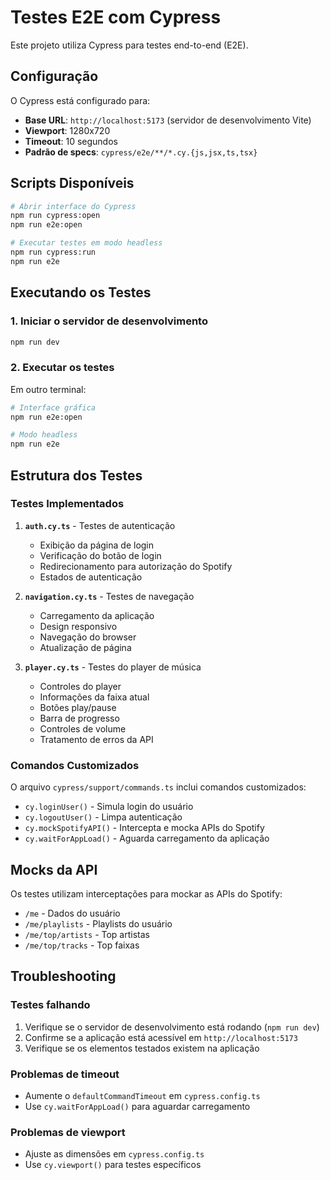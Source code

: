 # Testes E2E com Cypress

Este projeto utiliza Cypress para testes end-to-end (E2E).

## Configuração

O Cypress está configurado para:
- **Base URL**: `http://localhost:5173` (servidor de desenvolvimento Vite)
- **Viewport**: 1280x720
- **Timeout**: 10 segundos
- **Padrão de specs**: `cypress/e2e/**/*.cy.{js,jsx,ts,tsx}`

## Scripts Disponíveis

```bash
# Abrir interface do Cypress
npm run cypress:open
npm run e2e:open

# Executar testes em modo headless
npm run cypress:run
npm run e2e
```

## Executando os Testes

### 1. Iniciar o servidor de desenvolvimento
```bash
npm run dev
```

### 2. Executar os testes
Em outro terminal:
```bash
# Interface gráfica
npm run e2e:open

# Modo headless
npm run e2e
```

## Estrutura dos Testes

### Testes Implementados

1. **`auth.cy.ts`** - Testes de autenticação
   - Exibição da página de login
   - Verificação do botão de login
   - Redirecionamento para autorização do Spotify
   - Estados de autenticação

2. **`navigation.cy.ts`** - Testes de navegação
   - Carregamento da aplicação
   - Design responsivo
   - Navegação do browser
   - Atualização de página

3. **`player.cy.ts`** - Testes do player de música
   - Controles do player
   - Informações da faixa atual
   - Botões play/pause
   - Barra de progresso
   - Controles de volume
   - Tratamento de erros da API

### Comandos Customizados

O arquivo `cypress/support/commands.ts` inclui comandos customizados:

- `cy.loginUser()` - Simula login do usuário
- `cy.logoutUser()` - Limpa autenticação
- `cy.mockSpotifyAPI()` - Intercepta e mocka APIs do Spotify
- `cy.waitForAppLoad()` - Aguarda carregamento da aplicação

## Mocks da API

Os testes utilizam interceptações para mockar as APIs do Spotify:
- `/me` - Dados do usuário
- `/me/playlists` - Playlists do usuário
- `/me/top/artists` - Top artistas
- `/me/top/tracks` - Top faixas

## Troubleshooting

### Testes falhando
1. Verifique se o servidor de desenvolvimento está rodando (`npm run dev`)
2. Confirme se a aplicação está acessível em `http://localhost:5173`
3. Verifique se os elementos testados existem na aplicação

### Problemas de timeout
- Aumente o `defaultCommandTimeout` em `cypress.config.ts`
- Use `cy.waitForAppLoad()` para aguardar carregamento

### Problemas de viewport
- Ajuste as dimensões em `cypress.config.ts`
- Use `cy.viewport()` para testes específicos